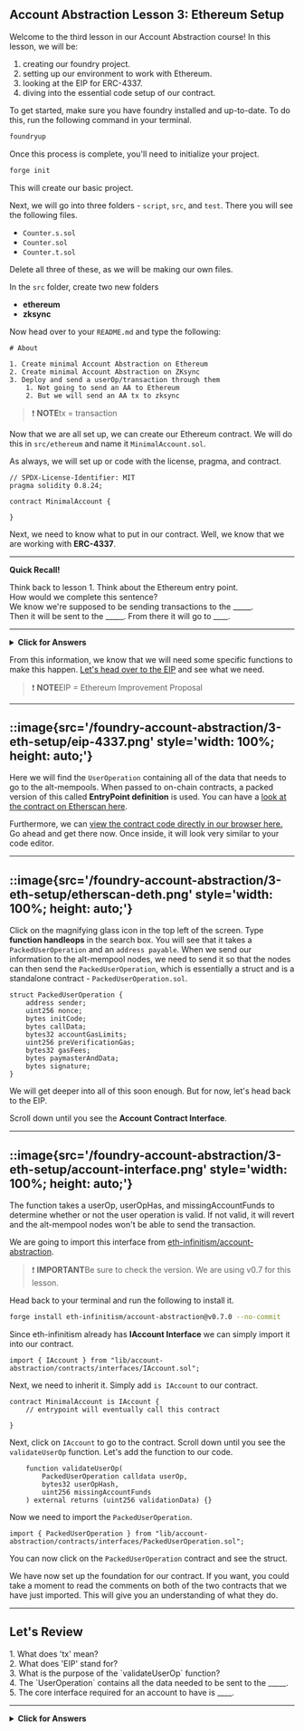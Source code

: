 ## Account Abstraction Lesson 3: Ethereum Setup

Welcome to the third lesson in our Account Abstraction course! In this lesson, we will be:

1. creating our foundry project.
2. setting up our environment to work with Ethereum.
3. looking at the EIP for ERC-4337.
4. diving into the essential code setup of our contract.

To get started, make sure you have foundry installed and up-to-date. To do this, run the following command in your terminal.

```js
foundryup
```

Once this process is complete, you'll need to initialize your project.

```js
forge init
```

This will create our basic project.

Next, we will go into three folders - `script`, `src`, and `test`. There you will see the following files.

- `Counter.s.sol`
- `Counter.sol`
- `Counter.t.sol`

Delete all three of these, as we will be making our own files.

In the `src` folder, create two new folders

- **ethereum**
- **zksync**

Now head over to your `README.md` and type the following:

```
# About

1. Create minimal Account Abstraction on Ethereum
2. Create minimal Account Abstraction on ZKsync
3. Deploy and send a userOp/transaction through them
    1. Not going to send an AA to Ethereum
    2. But we will send an AA tx to zksync
```

> ❗ **NOTE**tx = transaction

Now that we are all set up, we can create our Ethereum contract. We will do this in `src/ethereum` and name it `MinimalAccount.sol`.

As always, we will set up or code with the license, pragma, and contract.

```solidity
// SPDX-License-Identifier: MIT
pragma solidity 0.8.24;

contract MinimalAccount {

}
```

Next, we need to know what to put in our contract. Well, we know that we are working with **ERC-4337**.

---

**Quick Recall!**

<summary>Think back to lesson 1. Think about the Ethereum entry point.</summary> 
<summary>How would we complete this sentence?</summary> 
<summary>We know we're supposed to be sending transactions to the _____.</summary>
<summary>Then it will be sent to the _____. From there it will go to ____.</summary>

---

<details>

**<summary>Click for Answers</summary>**

     alt-mempool nodes
     EVM/EntryPoint.sol
     your contract

</details>


From this information, we know that we will need some specific functions to make this happen. [Let's head over to the EIP](https://eips.ethereum.org/EIPS/eip-4337) and see what we need.

> ❗ **NOTE**EIP = Ethereum Improvement Proposal

---

::image{src='/foundry-account-abstraction/3-eth-setup/eip-4337.png' style='width: 100%; height: auto;'}
---

Here we will find the `UserOperation` containing all of the data that needs to go to the alt-mempools. When passed to on-chain contracts, a packed version of this called **EntryPoint definition** is used. You can have a [look at the contract on Etherscan here](https://etherscan.io/address/0x0000000071727de22e5e9d8baf0edac6f37da032).

Furthermore, we can [view the contract code directly in our browser here.](https://etherscan.deth.net/address/0x0000000071727de22e5e9d8baf0edac6f37da032) Go ahead and get there now. Once inside, it will look very similar to your code editor.

---

::image{src='/foundry-account-abstraction/3-eth-setup/etherscan-deth.png' style='width: 100%; height: auto;'}
---

Click on the magnifying glass icon in the top left of the screen. Type **function handleops** in the search box. You will see that it takes a `PackedUserOperation` and an `address payable`. When we send our information to the alt-mempool nodes, we need to send it so that the nodes can then send the `PackedUserOperation`, which is essentially a struct and is a standalone contract - `PackedUserOperation.sol`.

```solidity
struct PackedUserOperation {
    address sender;
    uint256 nonce;
    bytes initCode;
    bytes callData;
    bytes32 accountGasLimits;
    uint256 preVerificationGas;
    bytes32 gasFees;
    bytes paymasterAndData;
    bytes signature;
}
```

We will get deeper into all of this soon enough. But for now, let's head back to the EIP.

Scroll down until you see the **Account Contract Interface**.

---

::image{src='/foundry-account-abstraction/3-eth-setup/account-interface.png' style='width: 100%; height: auto;'}
---

The function takes a userOp, userOpHas, and missingAccountFunds to determine whether or not the user operation is valid. If not valid, it will revert and the alt-mempool nodes won't be able to send the transaction.

We are going to import this interface from [eth-infinitism/account-abstraction](https://github.com/eth-infinitism/account-abstraction/tree/develop).

> ❗ **IMPORTANT**Be sure to check the version. We are using v0.7 for this lesson.

Head back to your terminal and run the following to install it.

```bash
forge install eth-infinitism/account-abstraction@v0.7.0 --no-commit
```

Since eth-infinitism already has **IAccount Interface** we can simply import it into our contract.

```solidity
import { IAccount } from "lib/account-abstraction/contracts/interfaces/IAccount.sol";
```

Next, we need to inherit it. Simply add `is IAccount` to our contract.

```solidity
contract MinimalAccount is IAccount {
    // entrypoint will eventually call this contract

}
```

Next, click on `IAccount` to go to the contract. Scroll down until you see the `validateUserOp` function. Let's add the function to our code.

```solidity
    function validateUserOp(
        PackedUserOperation calldata userOp,
        bytes32 userOpHash,
        uint256 missingAccountFunds
    ) external returns (uint256 validationData) {}
```

Now we need to import the `PackedUserOperation`.

```solidity
import { PackedUserOperation } from "lib/account-abstraction/contracts/interfaces/PackedUserOperation.sol";
```

You can now click on the `PackedUserOperation` contract and see the struct.

We have now set up the foundation for our contract. If you want, you could take a moment to read the comments on both of the two contracts that we have just imported. This will give you an understanding of what they do.

---

## Let's Review

<summary>1. What does 'tx' mean?</summary> 
<summary>2. What does 'EIP' stand for?</summary> 
<summary>3. What is the purpose of the `validateUserOp` function?</summary>
<summary>4. The `UserOperation` contains all the data needed to be sent to the _____.</summary>
<summary>5. The core interface required for an account to have is ____.</summary>

---

<details>

**<summary>Click for Answers</summary>**

     1. transaction
     2. Ethereum Improvement Proposal
     3. to determine whether or not the user operation is valid
     4. alt-mempool nodes
     5. interface IAccount

</details>
